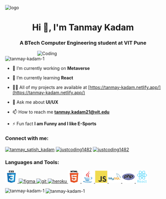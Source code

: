 ![logo]([https://static.pingcap.com/files/2022/12/05072707/chatGPT-GitHub-banner.jpg](https://drive.google.com/file/d/1YwEW9Fqog5fb0IN4d2dRQ5BsKqTfndOu/view?usp=sharing))
<h1 align="center">Hi 👋, I'm Tanmay Kadam</h1>
<h3 align="center">A BTech Computer Engineering student at VIT Pune</h3>
<img align="right" alt="Coding" width="400" src="https://cdn.dribbble.com/users/1162077/screenshots/3848914/programmer.gif"/>



<p align="left"> <img src="https://komarev.com/ghpvc/?username=tanmay-kadam-1&label=Profile%20views&color=0e75b6&style=flat" alt="tanmay-kadam-1" /> </p>

- 🔭 I’m currently working on **Metaverse**

- 🌱 I’m currently learning **React**

- 👨‍💻 All of my projects are available at [https://tanmay-kadam.netlify.app/](https://tanmay-kadam.netlify.app/)

- 💬 Ask me about **UI/UX**

- 📫 How to reach me **tanmay.kadam21@vit.edu**

- ⚡ Fun fact **I am Funny and I like E-Sports**

<h3 align="left">Connect with me:</h3>
<p align="left">
<a href="https://instagram.com/tanmay_satish_kadam" target="blank"><img align="center" src="https://raw.githubusercontent.com/rahuldkjain/github-profile-readme-generator/master/src/images/icons/Social/instagram.svg" alt="tanmay_satish_kadam" height="30" width="40" /></a>
<a href="https://www.hackerrank.com/justcoding1482" target="blank"><img align="center" src="https://raw.githubusercontent.com/rahuldkjain/github-profile-readme-generator/master/src/images/icons/Social/hackerrank.svg" alt="justcoding1482" height="30" width="40" /></a>
<a href="https://auth.geeksforgeeks.org/user/justcoding1482" target="blank"><img align="center" src="https://raw.githubusercontent.com/rahuldkjain/github-profile-readme-generator/master/src/images/icons/Social/geeks-for-geeks.svg" alt="justcoding1482" height="30" width="40" /></a>
</p>

<h3 align="left">Languages and Tools:</h3>
<p align="left"> <a href="https://www.w3schools.com/css/" target="_blank" rel="noreferrer"> <img src="https://raw.githubusercontent.com/devicons/devicon/master/icons/css3/css3-original-wordmark.svg" alt="css3" width="40" height="40"/> </a> <a href="https://www.figma.com/" target="_blank" rel="noreferrer"> <img src="https://www.vectorlogo.zone/logos/figma/figma-icon.svg" alt="figma" width="40" height="40"/> </a> <a href="https://git-scm.com/" target="_blank" rel="noreferrer"> <img src="https://www.vectorlogo.zone/logos/git-scm/git-scm-icon.svg" alt="git" width="40" height="40"/> </a> <a href="https://heroku.com" target="_blank" rel="noreferrer"> <img src="https://www.vectorlogo.zone/logos/heroku/heroku-icon.svg" alt="heroku" width="40" height="40"/> </a> <a href="https://www.w3.org/html/" target="_blank" rel="noreferrer"> <img src="https://raw.githubusercontent.com/devicons/devicon/master/icons/html5/html5-original-wordmark.svg" alt="html5" width="40" height="40"/> </a> <a href="https://www.java.com" target="_blank" rel="noreferrer"> <img src="https://raw.githubusercontent.com/devicons/devicon/master/icons/java/java-original.svg" alt="java" width="40" height="40"/> </a> <a href="https://developer.mozilla.org/en-US/docs/Web/JavaScript" target="_blank" rel="noreferrer"> <img src="https://raw.githubusercontent.com/devicons/devicon/master/icons/javascript/javascript-original.svg" alt="javascript" width="40" height="40"/> </a> <a href="https://www.mysql.com/" target="_blank" rel="noreferrer"> <img src="https://raw.githubusercontent.com/devicons/devicon/master/icons/mysql/mysql-original-wordmark.svg" alt="mysql" width="40" height="40"/> </a> <a href="https://www.php.net" target="_blank" rel="noreferrer"> <img src="https://raw.githubusercontent.com/devicons/devicon/master/icons/php/php-original.svg" alt="php" width="40" height="40"/> </a> <a href="https://reactjs.org/" target="_blank" rel="noreferrer"> <img src="https://raw.githubusercontent.com/devicons/devicon/master/icons/react/react-original-wordmark.svg" alt="react" width="40" height="40"/> </a> </p>

<p><img align="left" src="https://github-readme-stats.vercel.app/api/top-langs?username=tanmay-kadam-1&show_icons=true&locale=en&layout=compact" alt="tanmay-kadam-1" /></p>

<p>&nbsp;<img align="center" src="https://github-readme-stats.vercel.app/api?username=tanmay-kadam-1&show_icons=true&locale=en" alt="tanmay-kadam-1" /></p>
